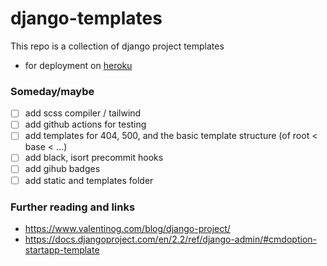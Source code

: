# django-templates
This repo is a collection of django project templates

* for deployment on [heroku](https://github.com/ViggieSmalls/django-templates/tree/heroku)

### Someday/maybe

* [ ] add scss compiler / tailwind
* [ ] add github actions for testing
* [ ] add templates for 404, 500, and the basic template structure (of root < base < ...)
* [ ] add black, isort precommit hooks
* [ ] add gihub badges
* [ ] add static and templates folder

### Further reading and links
* https://www.valentinog.com/blog/django-project/
* https://docs.djangoproject.com/en/2.2/ref/django-admin/#cmdoption-startapp-template
